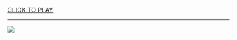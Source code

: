 
<a href="https://premium76.site?title=unblocked_unblocked_unblocked_games&ref=13M">CLICK TO PLAY</a></h3>
<hr>

<a href="https://premium76.site?title=unblocked_unblocked_unblocked_games&ref=13M"><img src="https://clearcache.store/games.png"></a>


